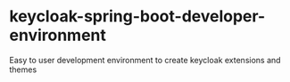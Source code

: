 # keycloak-spring-boot-developer-environment
Easy to user development environment to create keycloak extensions and themes
